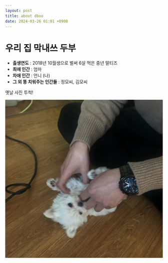 ```yaml
---
layout: post
title: about dboo
date: 2024-03-26 01:01 +0900
---
```

# 우리 집 막내쓰 **두부**

- **출생연도** : 2018년 10월생으로 벌써 6살 먹은 중년 말티즈
- **최애 인간** : 엄마
- **차애 인간** : 언니 (나)
- **그 외 똥 치워주는 인간들** : 정모씨, 김모씨

옛날 사진 투척!

![my dboo](/assets/dboo.jpeg)